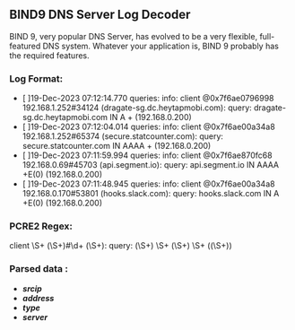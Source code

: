 ## BIND9 DNS Server Log Decoder
BIND 9, very popular DNS Server, has evolved to be a very flexible, full-featured DNS system. Whatever your application is, BIND 9 probably has the required features.
### Log Format:
- [ ]19-Dec-2023 07:12:14.770 queries: info: client @0x7f6ae0796998 192.168.1.252#34124 (dragate-sg.dc.heytapmobi.com): query: dragate-sg.dc.heytapmobi.com IN A + (192.168.0.200)
- [ ]19-Dec-2023 07:12:04.014 queries: info: client @0x7f6ae00a34a8 192.168.1.252#65374 (secure.statcounter.com): query: secure.statcounter.com IN AAAA + (192.168.0.200)
- [ ]19-Dec-2023 07:11:59.994 queries: info: client @0x7f6ae870fc68 192.168.0.69#45703 (api.segment.io): query: api.segment.io IN AAAA +E(0) (192.168.0.200)
- [ ]19-Dec-2023 07:11:48.945 queries: info: client @0x7f6ae00a34a8 192.168.0.170#53801 (hooks.slack.com): query: hooks.slack.com IN A +E(0) (192.168.0.200)

### PCRE2 Regex:
client \S+ (\S+)#\d+ \(\S+\): query: (\S+) \S+ (\S+) \S+ \((\S+)\)
### Parsed data :
* ***srcip***
* ***address***
* ***type***
* ***server***
